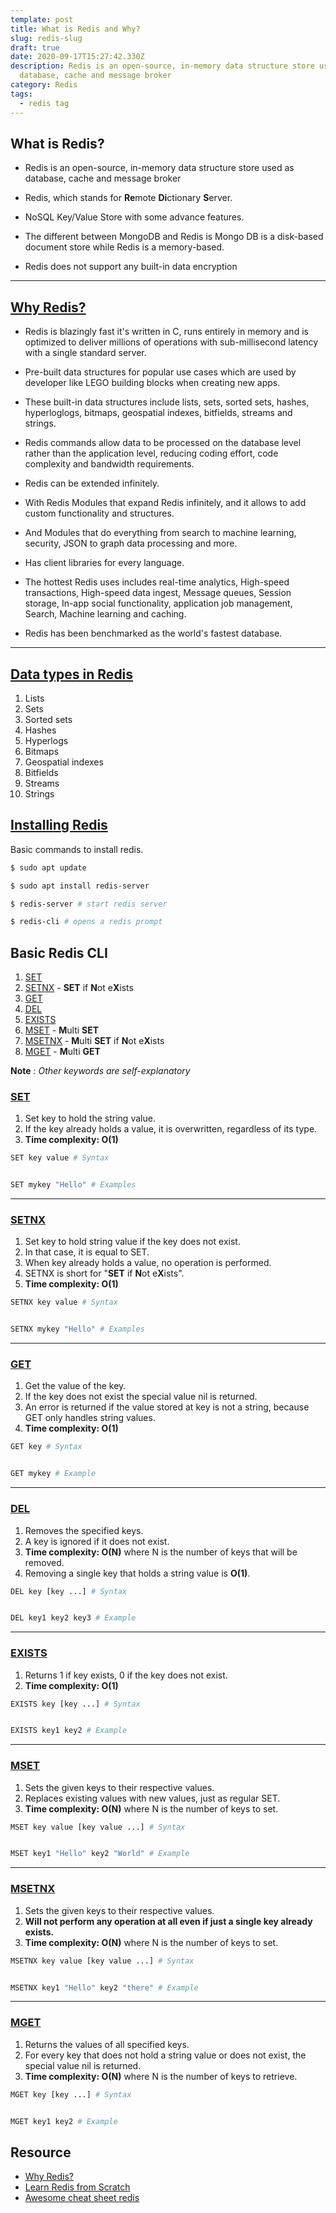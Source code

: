 ```yaml
---
template: post
title: What is Redis and Why?
slug: redis-slug
draft: true
date: 2020-09-17T15:27:42.330Z
description: Redis is an open-source, in-memory data structure store used as
  database, cache and message broker
category: Redis
tags:
  - redis tag
---
```

## What is Redis?

- Redis is an open-source, in-memory data structure store used as database, cache and message broker

- Redis, which stands for **Re**mote **Di**ctionary **S**erver.

- NoSQL Key/Value Store with some advance features.

- The different between MongoDB and Redis is Mongo DB is a disk-based document store while Redis is a memory-based.

- Redis does not support any built-in data encryption

---

## [Why Redis?](https://www.youtube.com/watch?v=OG610oe_kxs)


- Redis is blazingly fast it's written in C, runs entirely in memory and is optimized to deliver millions of operations with sub-millisecond latency with a single standard server.

- Pre-built data structures for popular use cases which are used by developer like LEGO building blocks when creating new apps.

- These built-in data structures include lists, sets, sorted sets, hashes, hyperloglogs, bitmaps, geospatial indexes, bitfields, streams and strings.

- Redis commands allow data to be processed on the database level rather than the application level, reducing coding effort, code complexity and bandwidth requirements.

- Redis can be extended infinitely.

- With Redis Modules that expand Redis infinitely, and it allows to add custom functionality and structures.

- And Modules that do everything from search to machine learning, security, JSON to graph data processing and more.

- Has client libraries for every language.

- The hottest Redis uses includes real-time analytics, High-speed transactions, High-speed data ingest, Message queues, Session storage, In-app social functionality, application job management, Search, Machine learning and caching.

- Redis has been benchmarked as the world's fastest database.

---

## [Data types in Redis](https://redis.io/topics/data-types)

1. Lists
2. Sets
3. Sorted sets
4. Hashes
5. Hyperlogs
6. Bitmaps
7. Geospatial indexes
8. Bitfields
9. Streams
10. Strings

## [Installing Redis](https://www.digitalocean.com/community/tutorials/how-to-install-and-secure-redis-on-ubuntu-18-04)

Basic commands to install redis.

```bash
$ sudo apt update

$ sudo apt install redis-server

$ redis-server # start redis server

$ redis-cli # opens a redis prompt
```

## Basic Redis CLI

1. [SET](#SET)
2. [SETNX](#SETNX) - **SET** if **N**ot e**X**ists
3. [GET](#GET)
4. [DEL](#DEL)
5. [EXISTS](#EXISTS)
6. [MSET](#MSET) - **M**ulti **SET**
7. [MSETNX](#MSETNX) - **M**ulti **SET** if **N**ot e**X**ists
8. [MGET](#MGET) - **M**ulti **GET**

**Note** : _Other keywords are self-explanatory_

### [SET](https://redis.io/commands/set)

1. Set key to hold the string value.
2. If the key already holds a value, it is overwritten, regardless of its type.
3. **Time complexity: O(1)**

```bash
SET key value # Syntax


SET mykey "Hello" # Examples
```

---

### [SETNX](https://redis.io/commands/setnx)

1. Set key to hold string value if the key does not exist.
2. In that case, it is equal to SET.
3. When key already holds a value, no operation is performed.
4. SETNX is short for "**SET** if **N**ot e**X**ists".
5. **Time complexity: O(1)**

```bash
SETNX key value # Syntax


SETNX mykey "Hello" # Examples
```

---

### [GET](https://redis.io/commands/get)

1. Get the value of the key.
2. If the key does not exist the special value nil is returned.
3. An error is returned if the value stored at key is not a string, because GET only handles string values.
4. **Time complexity: O(1)**

```bash
GET key # Syntax


GET mykey # Example
```

---

### [DEL](https://redis.io/commands/del)

1. Removes the specified keys.
2. A key is ignored if it does not exist.
3. **Time complexity: O(N)** where N is the number of keys that will be removed.
4. Removing a single key that holds a string value is **O(1)**.

```bash
DEL key [key ...] # Syntax


DEL key1 key2 key3 # Example
```

---

### [EXISTS](https://redis.io/commands/exists)

1. Returns 1 if key exists, 0 if the key does not exist.
2. **Time complexity: O(1)**

```bash
EXISTS key [key ...] # Syntax


EXISTS key1 key2 # Example
```

---

### [MSET](https://redis.io/commands/mset)

1. Sets the given keys to their respective values.
2. Replaces existing values with new values, just as regular SET.
3. **Time complexity: O(N)** where N is the number of keys to set.

```bash
MSET key value [key value ...] # Syntax


MSET key1 "Hello" key2 "World" # Example
```

---

### [MSETNX](https://redis.io/commands/msetnx)

1. Sets the given keys to their respective values.
2. **Will not perform any operation at all even if just a single key already exists.**
3. **Time complexity: O(N)** where N is the number of keys to set.

```bash
MSETNX key value [key value ...] # Syntax


MSETNX key1 "Hello" key2 "there" # Example
```

---

### [MGET](https://redis.io/commands/mget)

1. Returns the values of all specified keys.
2. For every key that does not hold a string value or does not exist, the special value nil is returned.
3. **Time complexity: O(N)** where N is the number of keys to retrieve.

```bash
MGET key [key ...] # Syntax


MGET key1 key2 # Example
```

## Resource

- [Why Redis?](https://www.youtube.com/watch?v=OG610oe_kxs)
- [Learn Redis from Scratch](https://www.eduonix.com/new_dashboard/learn-redis-from-scratch)
- [Awesome cheat sheet redis](https://github.com/LeCoupa/awesome-cheatsheets/blob/master/databases/redis.sh)
